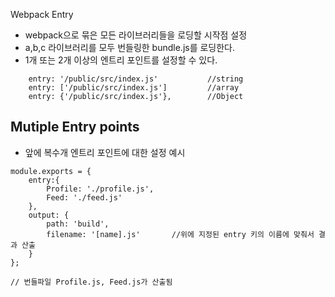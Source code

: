 Webpack Entry
* webpack으로 묶은 모든 라이브러리들을 로딩할 시작점 설정
* a,b,c 라이브러리를 모두 번들링한 bundle.js를 로딩한다.
* 1개 또는 2개 이상의 엔트리 포인트를 설정할 수 있다.
```
    entry: '/public/src/index.js'           //string
    entry: ['/public/src/index.js']         //array
    entry: {'/public/src/index.js'},        //Object
```

Mutiple Entry points
---
* 앞에 복수개 엔트리 포인트에 대한 설정 예시
```
module.exports = {
    entry:{
        Profile: './profile.js',
        Feed: './feed.js'
    },
    output: {
        path: 'build',
        filename: '[name].js'       //위에 지정된 entry 키의 이름에 맞춰서 결과 산출
    }
};

// 번들파일 Profile.js, Feed.js가 산출됨
```
